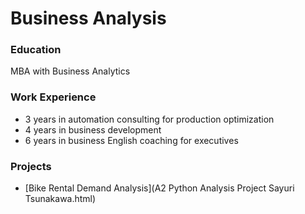 # Business Analysis

### Education
MBA with Business Analytics

### Work Experience
- 3 years in automation consulting for production optimization
- 4 years in business development
- 6 years in business English coaching for executives

### Projects
- [Bike Rental Demand Analysis](A2 Python Analysis Project Sayuri Tsunakawa.html)
